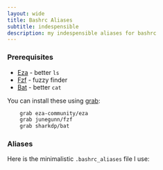 ```yaml
---
layout: wide
title: Bashrc Aliases
subtitle: indespensible
description: my indespensible aliases for bashrc
---
```


### Prerequisites

- [Eza](https://github.com/eza-community/eza) - better `ls`
- [Fzf](https://github.com/junegunn/fzf) - fuzzy finder
- [Bat](https://github.com/sharkdp/bat) - better `cat`

You can install these using [grab](/lin/grab/):

```bash
    grab eza-community/eza
    grab junegunn/fzf
    grab sharkdp/bat
```

### Aliases

Here is the minimalistic `.bashrc_aliases` file I use:

<script src="https://gist.github.com/maciakl/6cee02cc43a620da99c4bb52e6c00623.js"></script>

